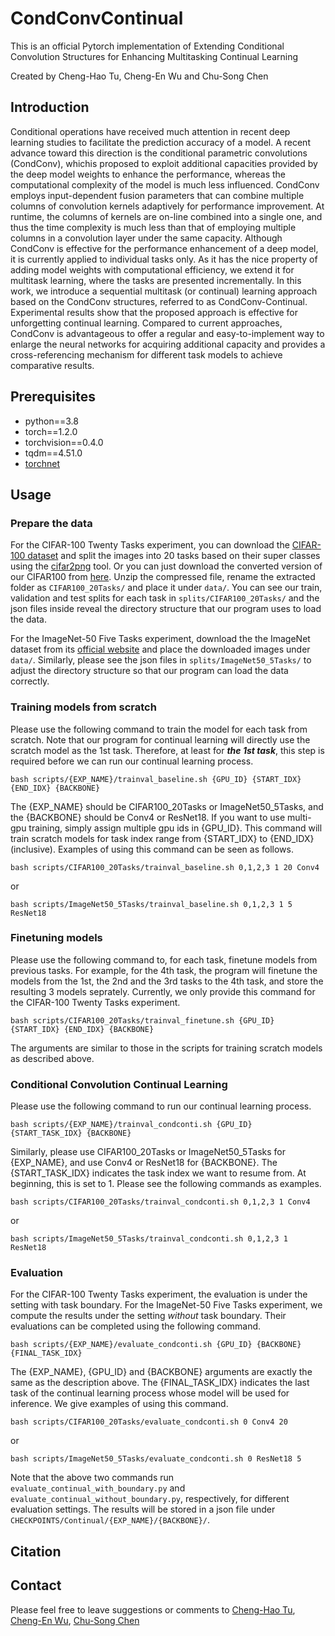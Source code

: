 # CondConvContinual

This is an official Pytorch implementation of Extending Conditional Convolution Structures for Enhancing Multitasking Continual Learning

Created by Cheng-Hao Tu, Cheng-En Wu and Chu-Song Chen 


## Introduction 
Conditional operations have received much attention in recent deep learning studies to facilitate the prediction accuracy of a model. A recent advance toward this direction is the conditional parametric convolutions (CondConv), whichis proposed to exploit additional capacities provided by the deep model weights to enhance the performance, whereas the computational complexity of the model is much less influenced. CondConv employs input-dependent fusion parameters that can combine multiple columns of convolution kernels adaptively for performance improvement. At runtime, the columns of kernels are on-line combined into a single one, and thus the time complexity is much less than that of employing multiple columns in a convolution layer under the same capacity. Although CondConv is effective for the performance enhancement of a deep model, it is currently applied to individual tasks only. As it has the nice property of adding model weights with computational efficiency, we extend it for multitask learning, where the tasks are presented incrementally. In this work, we introduce a sequential multitask (or continual) learning approach based on the CondConv structures, referred to as CondConv-Continual. Experimental results show that the proposed approach is effective for unforgetting continual learning. Compared to current approaches, CondConv is advantageous to offer a regular and easy-to-implement way to enlarge the neural networks for acquiring additional capacity and provides a cross-referencing mechanism for different task models to achieve comparative results.


## Prerequisites  
* python==3.8 
* torch==1.2.0 
* torchvision==0.4.0 
* tqdm==4.51.0
* [torchnet](https://github.com/pytorch/tnt)


## Usage 

### Prepare the data 

For the CIFAR-100 Twenty Tasks experiment, you can download the [CIFAR-100 dataset](https://www.cs.toronto.edu/~kriz/cifar.html) and split the images into 20 tasks based on their super classes using the [cifar2png](https://github.com/knjcode/cifar2png) tool. Or you can just download the converted version of our CIFAR100 from [here](https://drive.google.com/file/d/1eo2RhMmhxzUNOZa0Z7jy7y4lOn3lqddU/view?usp=sharing). Unzip the compressed file, rename the extracted folder as `CIFAR100_20Tasks/` and place it under `data/`. You can see our train, validation and test splits for each task in `splits/CIFAR100_20Tasks/` and the json files inside reveal the directory structure that our program uses to load the data. 

For the ImageNet-50 Five Tasks experiment, download the the ImageNet dataset from its [official website](http://image-net.org/download) and place the downloaded images under `data/`. Similarly, please see the json files in `splits/ImageNet50_5Tasks/` to adjust the directory structure so that our program can load the data correctly. 


### Training models from scratch 

Please use the following command to train the model for each task from scratch. Note that our program for continual learning will directly use the scratch model as the 1st task. Therefore, at least for ***the 1st task***, this step is required before we can run our continual learning process.

```
bash scripts/{EXP_NAME}/trainval_baseline.sh {GPU_ID} {START_IDX} {END_IDX} {BACKBONE}
```

The {EXP_NAME} should be CIFAR100_20Tasks or ImageNet50_5Tasks, and the {BACKBONE} should be Conv4 or ResNet18. If you want to use multi-gpu training, simply assign multiple gpu ids in {GPU_ID}. This command will train scratch models for task index range from {START_IDX} to {END_IDX} (inclusive). Examples of using this command can be seen as follows. 

```
bash scripts/CIFAR100_20Tasks/trainval_baseline.sh 0,1,2,3 1 20 Conv4 
```

or 

```
bash scripts/ImageNet50_5Tasks/trainval_baseline.sh 0,1,2,3 1 5 ResNet18 
```


### Finetuning models 

Please use the following command to, for each task, finetune models from previous tasks. For example, for the 4th task, the program will finetune the models from the 1st, the 2nd and the 3rd tasks to the 4th task, and store the resulting 3 models seprately. Currently, we only provide this command for the CIFAR-100 Twenty Tasks experiment. 

```
bash scripts/CIFAR100_20Tasks/trainval_finetune.sh {GPU_ID} {START_IDX} {END_IDX} {BACKBONE}
```

The arguments are similar to those in the scripts for training scratch models as described above. 


### Conditional Convolution Continual Learning 

Please use the following command to run our continual learning process. 

```
bash scripts/{EXP_NAME}/trainval_condconti.sh {GPU_ID} {START_TASK_IDX} {BACKBONE}
```

Similarly, please use CIFAR100_20Tasks or ImageNet50_5Tasks for {EXP_NAME}, and use Conv4 or ResNet18 for {BACKBONE}. The {START_TASK_IDX} indicates the task index we want to resume from. At beginning, this is set to 1. Please see the following commands as examples. 

```
bash scripts/CIFAR100_20Tasks/trainval_condconti.sh 0,1,2,3 1 Conv4 
```

or 

```
bash scripts/ImageNet50_5Tasks/trainval_condconti.sh 0,1,2,3 1 ResNet18 
```


### Evaluation 

For the CIFAR-100 Twenty Tasks experiment, the evaluation is under the setting with task boundary. For the ImageNet-50 Five Tasks experiment, we compute the results under the setting *without* task boundary. Their evaluations can be completed using the following command. 

```
bash scripts/{EXP_NAME}/evaluate_condconti.sh {GPU_ID} {BACKBONE} {FINAL_TASK_IDX}
```

The {EXP_NAME}, {GPU_ID} and {BACKBONE} arguments are exactly the same as the description above. The {FINAL_TASK_IDX} indicates the last task of the continual learning process whose model will be used for inference. We give examples of using this command. 

```
bash scripts/CIFAR100_20Tasks/evaluate_condconti.sh 0 Conv4 20 
```

or 

```
bash scripts/ImageNet50_5Tasks/evaluate_condconti.sh 0 ResNet18 5 
```

Note that the above two commands run `evaluate_continual_with_boundary.py` and `evaluate_continual_without_boundary.py`, respectively, for different evaluation settings. The results will be stored in a json file under `CHECKPOINTS/Continual/{EXP_NAME}/{BACKBONE}/`. 


## Citation 



## Contact 
Please feel free to leave suggestions or comments to [Cheng-Hao Tu](andytu28@iis.sinica.edu.tw), [Cheng-En Wu](chengen@iis.sinica.edu.tw), [Chu-Song Chen](song@iis.sinica.edu.tw)
